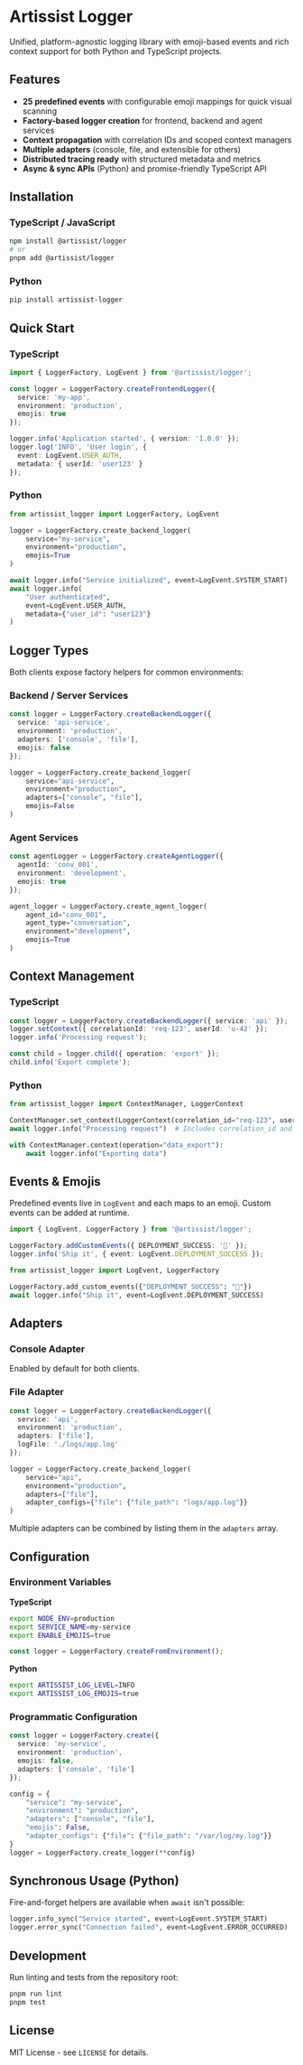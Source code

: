 # Artissist Logger

Unified, platform-agnostic logging library with emoji-based events and rich context support for both Python and TypeScript projects.

## Features

- **25 predefined events** with configurable emoji mappings for quick visual scanning
- **Factory-based logger creation** for frontend, backend and agent services
- **Context propagation** with correlation IDs and scoped context managers
- **Multiple adapters** (console, file, and extensible for others)
- **Distributed tracing ready** with structured metadata and metrics
- **Async & sync APIs** (Python) and promise-friendly TypeScript API

## Installation

### TypeScript / JavaScript
```bash
npm install @artissist/logger
# or
pnpm add @artissist/logger
```

### Python
```bash
pip install artissist-logger
```

## Quick Start

### TypeScript
```typescript
import { LoggerFactory, LogEvent } from '@artissist/logger';

const logger = LoggerFactory.createFrontendLogger({
  service: 'my-app',
  environment: 'production',
  emojis: true
});

logger.info('Application started', { version: '1.0.0' });
logger.log('INFO', 'User login', {
  event: LogEvent.USER_AUTH,
  metadata: { userId: 'user123' }
});
```

### Python
```python
from artissist_logger import LoggerFactory, LogEvent

logger = LoggerFactory.create_backend_logger(
    service="my-service",
    environment="production",
    emojis=True
)

await logger.info("Service initialized", event=LogEvent.SYSTEM_START)
await logger.info(
    "User authenticated",
    event=LogEvent.USER_AUTH,
    metadata={"user_id": "user123"}
)
```

## Logger Types

Both clients expose factory helpers for common environments:

### Backend / Server Services
```typescript
const logger = LoggerFactory.createBackendLogger({
  service: 'api-service',
  environment: 'production',
  adapters: ['console', 'file'],
  emojis: false
});
```
```python
logger = LoggerFactory.create_backend_logger(
    service="api-service",
    environment="production",
    adapters=["console", "file"],
    emojis=False
)
```

### Agent Services
```typescript
const agentLogger = LoggerFactory.createAgentLogger({
  agentId: 'conv_001',
  environment: 'development',
  emojis: true
});
```
```python
agent_logger = LoggerFactory.create_agent_logger(
    agent_id="conv_001",
    agent_type="conversation",
    environment="development",
    emojis=True
)
```

## Context Management

### TypeScript
```typescript
const logger = LoggerFactory.createBackendLogger({ service: 'api' });
logger.setContext({ correlationId: 'req-123', userId: 'u-42' });
logger.info('Processing request');

const child = logger.child({ operation: 'export' });
child.info('Export complete');
```

### Python
```python
from artissist_logger import ContextManager, LoggerContext

ContextManager.set_context(LoggerContext(correlation_id="req-123", user_id="u-42"))
await logger.info("Processing request")  # Includes correlation_id and user_id

with ContextManager.context(operation="data_export"):
    await logger.info("Exporting data")
```

## Events & Emojis

Predefined events live in `LogEvent` and each maps to an emoji. Custom events can be added at runtime.

```typescript
import { LogEvent, LoggerFactory } from '@artissist/logger';

LoggerFactory.addCustomEvents({ DEPLOYMENT_SUCCESS: '🚢' });
logger.info('Ship it', { event: LogEvent.DEPLOYMENT_SUCCESS });
```
```python
from artissist_logger import LogEvent, LoggerFactory

LoggerFactory.add_custom_events({"DEPLOYMENT_SUCCESS": "🚢"})
await logger.info("Ship it", event=LogEvent.DEPLOYMENT_SUCCESS)
```

## Adapters

### Console Adapter
Enabled by default for both clients.

### File Adapter
```typescript
const logger = LoggerFactory.createBackendLogger({
  service: 'api',
  environment: 'production',
  adapters: ['file'],
  logFile: './logs/app.log'
});
```
```python
logger = LoggerFactory.create_backend_logger(
    service="api",
    environment="production",
    adapters=["file"],
    adapter_configs={"file": {"file_path": "logs/app.log"}}
)
```

Multiple adapters can be combined by listing them in the `adapters` array.

## Configuration

### Environment Variables

**TypeScript**
```bash
export NODE_ENV=production
export SERVICE_NAME=my-service
export ENABLE_EMOJIS=true
```
```typescript
const logger = LoggerFactory.createFromEnvironment();
```

**Python**
```bash
export ARTISSIST_LOG_LEVEL=INFO
export ARTISSIST_LOG_EMOJIS=true
```

### Programmatic Configuration
```typescript
const logger = LoggerFactory.create({
  service: 'my-service',
  environment: 'production',
  emojis: false,
  adapters: ['console', 'file']
});
```
```python
config = {
    "service": "my-service",
    "environment": "production",
    "adapters": ["console", "file"],
    "emojis": False,
    "adapter_configs": {"file": {"file_path": "/var/log/my.log"}}
}
logger = LoggerFactory.create_logger(**config)
```

## Synchronous Usage (Python)

Fire-and-forget helpers are available when `await` isn't possible:
```python
logger.info_sync("Service started", event=LogEvent.SYSTEM_START)
logger.error_sync("Connection failed", event=LogEvent.ERROR_OCCURRED)
```

## Development

Run linting and tests from the repository root:
```bash
pnpm run lint
pnpm test
```

## License

MIT License - see `LICENSE` for details.

